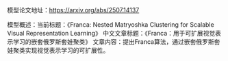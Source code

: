 模型论文地址：https://arxiv.org/abs/2507.14137

模型概述：当前标题：《Franca: Nested Matryoshka Clustering for Scalable Visual Representation Learning》
中文文章标题：《Franca：用于可扩展视觉表示学习的嵌套俄罗斯套娃聚类》
文章内容：提出Franca算法，通过嵌套俄罗斯套娃聚类实现视觉表示学习的可扩展性。
